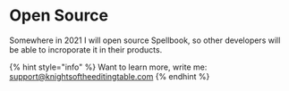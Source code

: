 # Open Source

Somewhere in 2021 I will open source Spellbook, so other developers will be able to incroporate it in their products.

{% hint style="info" %}
Want to learn more, write me:  
[support@knightsoftheeditingtable.com](mailto:support@knightsoftheeditingtable.com)
{% endhint %}

